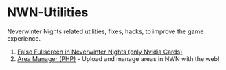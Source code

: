 # NWN-Utilities
Neverwinter Nights related utilities, fixes, hacks, to improve the game experience.

1. <a href="http://htmlpreview.github.io/?https://github.com/Mystique5022/NWN-Utilities/blob/master/resources/falsefullscreen.html">False Fullscreen in Neverwinter Nights (only Nvidia Cards)
2. [Area Manager (PHP)](../blob/master/resources/areamanager.php) - Upload and manage areas in NWN with the web!